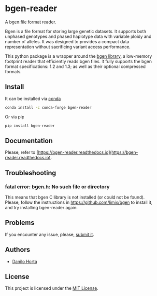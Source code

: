 # bgen-reader

A [bgen file format](http://www.well.ox.ac.uk/~gav/bgen_format/) reader.

Bgen is a file format for storing large genetic datasets.
It supports both unphased genotypes and phased haplotype data with variable
ploidy and number of alleles. It was designed to provides a compact data
representation without sacrificing variant access performance.

This python package is a wrapper around the [bgen library](https://github.com/limix/bgen),
a low-memory footprint reader that efficiently reads bgen files.
It fully supports the bgen format specifications: 1.2 and 1.3;
as well as their optional compressed formats.

## Install

It can be installed via [conda](https://conda.io/docs/)

```bash
conda install -c conda-forge bgen-reader
```

Or via pip

```bash
pip install bgen-reader
```

## Documentation

Please, refer to [https://bgen-reader.readthedocs.io](https://bgen-reader.readthedocs.io).


## Troubleshooting

### fatal error: bgen.h: No such file or directory

This means that bgen C library is not installed (or could not be found). Please,
follow the instructions in <https://github.com/limix/bgen> to install it, and try
installing bgen-reader again.

## Problems

If you encounter any issue, please, [submit it](https://github.com/limix/bgen-reader-py/issues/new).

## Authors

* [Danilo Horta](https://github.com/horta)

## License

This project is licensed under the [MIT License](https://raw.githubusercontent.com/limix/bgen-reader-py/main/LICENSE.md).
